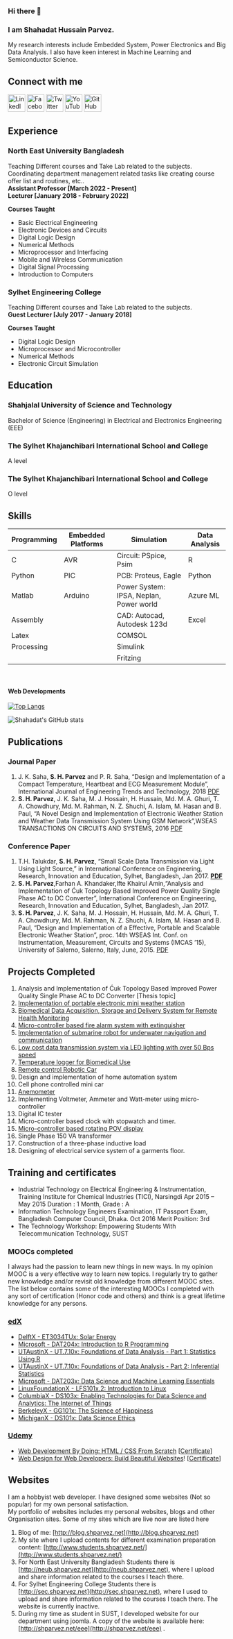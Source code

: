 ### Hi there 👋
### I am Shahadat Hussain Parvez.
My research interests include Embedded System, Power Electronics and Big Data Analysis. I also have keen interest in Machine Learning and Semiconductor Science.
<!--
**shparvez001/shparvez001** is a ✨ _special_ ✨ repository because its `README.md` (this file) appears on your GitHub profile.

Here are some ideas to get you started:

- 🔭 I’m currently working on ...
- 🌱 I’m currently learning ...
- 👯 I’m looking to collaborate on ...
- 🤔 I’m looking for help with ...
- 💬 Ask me about ...
- 📫 How to reach me: ...
- 😄 Pronouns: ...
- ⚡ Fun fact: ...
-->


## Connect with me
<!--
<p align="left">
  <a href="https://www.linkedin.com/in/shparvez001" target="_blank"><img alt="LinkedIn" src="https://img.shields.io/badge/LinkedIn-0A66C2?style=for-the-badge&logo=linkedin&logoColor=white"/></a>
  <a href="https://www.facebook.com/shparvez001" target="_blank"><img alt="Facebook" src="https://img.shields.io/badge/Facebook-1877F2?style=for-the-badge&logo=facebook&logoColor=white"/></a>
  <a href="https://twitter.com/shparvez001" target="_blank"><img alt="Twitter" src="https://img.shields.io/badge/Twitter-1DA1F2?style=for-the-badge&logo=twitter&logoColor=white"/></a>
  <a href="https://www.youtube.com/channel/shparvez002" target="_blank"><img alt="YouTube" src="https://img.shields.io/badge/YouTube-FF0000?style=for-the-badge&logo=youtube&logoColor=white"/></a>
  <a href="https://github.com/shparvez001" target="_blank"><img alt="GitHub" src="https://img.shields.io/badge/GitHub-181717?style=for-the-badge&logo=github&logoColor=white"/></a>
</p>
-->

<p align="left">
  <a href="https://www.linkedin.com/in/shparvez001" target="_blank"><img src="https://cdn.jsdelivr.net/gh/devicons/devicon/icons/linkedin/linkedin-original.svg" width="40px" alt="LinkedIn"/></a>
  <a href="https://www.facebook.com/shparvez001" target="_blank"><img src="https://cdn.jsdelivr.net/gh/devicons/devicon/icons/facebook/facebook-original.svg" width="40px" alt="Facebook"/></a>
  <a href="https://twitter.com/shparvez001" target="_blank"><img src="https://cdn.jsdelivr.net/gh/devicons/devicon/icons/twitter/twitter-original.svg" width="40px" alt="Twitter"/></a>
  <a href="https://www.youtube.com/channel/shparvez002" target="_blank"><img src="https://cdn.jsdelivr.net/gh/devicons/devicon/icons/youtube/youtube-original.svg" width="40px" alt="YouTube"/></a>
  <a href="https://github.com/shparvez001" target="_blank"><img src="https://cdn.jsdelivr.net/gh/devicons/devicon/icons/github/github-original.svg" width="40px" alt="GitHub"/></a>
</p>


## Experience



### North East University Bangladesh

Teaching Different courses and Take Lab related to the subjects. Coordinating department management related tasks like creating course offer list and routines, etc..<br>
**Assistant Professor [March 2022 - Present]**<br>
**Lecturer [January 2018 - February 2022]**<br>

**Courses Taught**
* Basic Electrical Engineering
* Electronic Devices and Circuits 
* Digital Logic Design
* Numerical Methods 
* Microprocessor and Interfacing 
* Mobile and Wireless Communication 
* Digital Signal Processing
* Introduction to Computers




### Sylhet Engineering College
Teaching Different courses and Take Lab related to the subjects.<br>
**Guest Lecturer [July 2017 - January 2018]**<br>

**Courses Taught**

*   Digital Logic Design
*   Microprocessor and Microcontroller
*   Numerical Methods
*   Electronic Circuit Simulation


## Education

### Shahjalal University of Science and Technology

Bachelor of Science (Engineering) in Electrical and Electronics Engineering (EEE)

### The Sylhet Khajanchibari International School and College

A level

### The Sylhet Khajanchibari International School and College

O level


## Skills

| **Programming**             | **Embedded Platforms** | **Simulation**                                | **Data Analysis** |
|-----------------------------|------------------------|-----------------------------------------------|--------------------|
| C                           | AVR                    | Circuit: PSpice, Psim                        | R                 |
| Python                      | PIC                    | PCB: Proteus, Eagle                          | Python            |
| Matlab                      | Arduino                | Power System: IPSA, Neplan, Power world      | Azure ML          |
| Assembly                    |                        | CAD: Autocad, Autodesk 123d                  | Excel             |
| Latex                       |                        | COMSOL                                       |                   |
| Processing                  |                        | Simulink                                     |                   |
|                             |                        | Fritzing                                     |                   |

 
#### Web Developments
[![Top Langs](https://github-readme-stats.vercel.app/api/top-langs/?username=shparvez001&langs_count=10)](https://github.com/anuraghazra/github-readme-stats)

![Shahadat's GitHub stats](https://github-readme-stats.vercel.app/api?username=shparvez001&show_icons=true&theme=transparent)


## Publications

### Journal Paper

1.  J. K. Saha, **S. H. Parvez** and P. R. Saha, “Design and Implementation of a Compact Temperature, Heartbeat and ECG Measurement Module”, International Journal of Engineering Trends and Technology, 2018 [PDF](https://www.researchgate.net/publication/327908515_Design_and_Implementation_of_a_Compact_Temperature_Heartbeat_and_ECG_Measurement_Module)
2.  **S. H. Parvez**, J. K. Saha, M. J. Hossain, H. Hussain, Md. M. A. Ghuri, T. A. Chowdhury, Md. M. Rahman, N. Z. Shuchi, A. Islam, M. Hasan and B. Paul, “A Novel Design and Implementation of Electronic Weather Station and Weather Data Transmission System Using GSM Network”,WSEAS TRANSACTIONS ON CIRCUITS AND SYSTEMS, 2016 [PDF](https://www.researchgate.net/publication/298344488_A_Novel_Design_and_Implementation_of_Electronic_Weather_Station_and_Weather_Data_Transmission_System_Using_GSM_Network)

### Conference Paper

1.  T.H. Talukdar, **S. H. Parvez**, “Small Scale Data Transmission via Light Using Light Source,” in International Conference on Engineering, Research, Innovation and Education, Sylhet, Bangladesh, Jan 2017. [**PDF**](https://www.researchgate.net/publication/312332806_Small_Scale_Wireless_Data_Transmission_via_Light_Using_Light_Source)
2.  **S. H. Parvez**,Farhan A. Khandaker,Ifte Khairul Amin,“Analysis and Implementation of Ćuk Topology Based Improved Power Quality Single Phase AC to DC Converter”, International Conference on Engineering, Research, Innovation and Education, Sylhet, Bangladesh, Jan 2017.
3.  **S. H. Parvez**, J. K. Saha, M. J. Hossain, H. Hussain, Md. M. A. Ghuri, T. A. Chowdhury, Md. M. Rahman, N. Z. Shuchi, A. Islam, M. Hasan and B. Paul, “Design and Implementation of a Effective, Portable and Scalable Electronic Weather Station”, proc. 14th WSEAS Int. Conf. on Instrumentation, Measurement, Circuits and Systems (IMCAS ’15), University of Salerno, Salerno, Italy, June, 2015. [PDF](https://www.researchgate.net/publication/280976055_Design_and_Implementation_of_a_Effective_Portable_and_Scalable_Electronic_Weather_Station?ev=prf_pub)

## Projects Completed

1.  Analysis and Implementation of Ćuk Topology Based Improved Power Quality Single Phase AC to DC Converter \[Thesis topic\]
2.  [Implementation of portable electronic mini weather station](http://shparvez.net/weather-station/)
3.  [Biomedical Data Acquisition, Storage and Delivery System for Remote Health Monitoring](http://biom.shparvez.net)
4.  [Micro-controller based fire alarm system with extinguisher](http://shparvez.net/fire-fighting-system/)
5.  [Implementation of submarine robot for underwater navigation and communication](http://shparvez.net/submarine/)
6.  [Low cost data transmission system via LED lighting with over 50 Bps speed](http://shparvez.net/small-scale-lifi/)
7.  [Temperature logger for Biomedical Use](http://shparvez.net/temp-logger/)
8.  [Remote control Robotic Car](http://shparvez.net/rcr-car/)
9.  Design and implementation of home automation system
10.  Cell phone controlled mini car
11.  [Anemometer](http://shparvez.net/anemometer/)
12.  Implementing Voltmeter, Ammeter and Watt-meter using micro-controller
13.  Digital IC tester
14.  Micro-controller based clock with stopwatch and timer.
15.  [Micro-controller based rotating POV display](http://shparvez.net/pov-display/)
16.  Single Phase 150 VA transformer
17.  Construction of a three-phase inductive load
18.  Designing of electrical service system of a garments floor.

## Training and certificates

*   Industrial Technology on Electrical Engineering & Instrumentation, Training Institute for Chemical Industries (TICI), Narsingdi Apr 2015 – May 2015 Duration : 1 Month, Grade : A
*   Information Technology Engineers Examination, IT Passport Exam, Bangladesh Computer Council, Dhaka. Oct 2016 Merit Position: 3rd
*   The Technology Workshop: Empowering Students With Telecommunication Technology, SUST

### MOOCs completed

I always had the passion to learn new things in new ways. In my opinion MOOC is a very effective way to learn new topics. I regularly try to gather new knowledge and/or revisit old knowledge from different MOOC sites. The list below contains some of the interesting MOOCs I completed with any sort of certification (Honor code and others) and think is a great lifetime knowledge for any persons.

### [edX](https://www.edx.org/)

*   [DelftX - ET3034TUx: Solar Energy](https://s3.amazonaws.com/verify.edx.org/downloads/7075c346634a45f3ad80021f20f324ce/Certificate.pdf)
*   [Microsoft - DAT204x: Introduction to R Programming](https://courses.edx.org/certificates/78aee7650fb24dd0acbf0f582d1391c0)
*   [UTAustinX - UT.7.10x: Foundations of Data Analysis - Part 1: Statistics Using R](https://courses.edx.org/certificates/312f3894c6324bdd9795e0853518478e)
*   [UTAustinX - UT.7.10x: Foundations of Data Analysis - Part 2: Inferential Statistics](https://courses.edx.org/certificates/51952873278944b3812dc4640c5a2f24)
*   [Microsoft - DAT203x: Data Science and Machine Learning Essentials](https://courses.edx.org/certificates/9bf747adc665499d9fd9f0d3498c6e56)
*   [LinuxFoundationX - LFS101x.2: Introduction to Linux](https://s3.amazonaws.com/verify.edx.org/downloads/4eab5bf85c194dd3b1b466806e1fe175/Certificate.pdf)
*   [ColumbiaX - DS103x: Enabling Technologies for Data Science and Analytics: The Internet of Things](https://courses.edx.org/certificates/64a547e92b5d443b93104dfb40e810ae)
*   [BerkeleyX - GG101x: The Science of Happiness](https://courses.edx.org/certificates/4566e71da57746b6b6129fea9d760708)
*   [MichiganX - DS101x: Data Science Ethics](https://courses.edx.org/certificates/32a75b51381c4c4881a86b6dbaa43f94)

### [Udemy](https://www.udemy.com/)

*   [Web Development By Doing: HTML / CSS From Scratch](https://www.udemy.com/web-development-learn-by-doing-html5-css3-from-scratch-introductory) \[[Certificate](http://ude.my/UC-QWLRQ53P)\]
*   [Web Design for Web Developers: Build Beautiful Websites](https://www.udemy.com/web-design-secrets/)! \[[Certificate](http://ude.my/UC-GHV3MRZ7)\]

## Websites

I am a hobbyist web developer. I have designed some websites (Not so popular) for my own personal satisfaction.  
My portfolio of websites includes my personal websites, blogs and other Organisation sites. Some of my sites which are live now are listed here

1.  Blog of me: [http://blog.shparvez.net](http://blog.shparvez.net)
2.  My site where I upload contents for different examination preparation content: [http://www.students.shparvez.net/](http://www.students.shparvez.net/)
3.  For North East University Bangladesh Students there is [http://neub.shparvez.net](http://neub.shparvez.net), where I upload and share information related to the courses I teach there.
4.  For Sylhet Engineering College Students there is [http://sec.shparvez.net](http://sec.shparvez.net), where I used to upload and share information related to the courses I teach there. The website is currently inactive.
5.  During my time as student in SUST, I developed website for our department using joomla. A copy of the website is available here: [http://shparvez.net/eee](http://shparvez.net/eee) .


